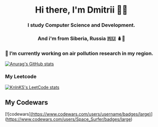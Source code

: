 <h1 align="center">Hi there, I'm Dmitrii 👋🏻</h1> 
<h3 align="center">I study Computer Science and Development. </h3>
<h3 align="center">And i'm from Siberia, Russia  🇷🇺 🪆🐻</h3>


### 🔭 I’m currently working on air pollution research in my region.

 [![Anurag's GitHub stats](https://github-readme-stats.vercel.app/api?username=anuraghazra)](https://github.com/anuraghazra/github-readme-stats)

###  My Leetcode
[![KnlnKS's LeetCode stats](https://leetcode-stats-six.vercel.app/api?username=SpaceSurfer999&theme=dark)](https://github.com/SpaceSurfer999/leetcode-stats)

## My Codewars
[![codewars][(https://www.codewars.com/users/username/badges/large)](https://www.codewars.com/users/Space_Surfer/badges/large)](https://www.codewars.com/users/Space_Surfer/badges/large)
 
<!--

Here are some ideas to get you started:

- 🔭 I’m currently working on ...
- 🌱 I’m currently learning ...
- 👯 I’m looking to collaborate on ...
- 🤔 I’m looking for help with ...
- 💬 Ask me about ...
- 📫 How to reach me: ...
- 😄 Pronouns: ...
- ⚡ Fun fact: ...
-->
